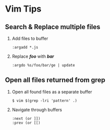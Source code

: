 # Vim Tips #
## Search & Replace multiple files ##
1. Add files to buffer
   ```
   :argadd *.js
   ```

2. Replace __*foo*__ with __*bar*__
   ```
   :argdo %s/foo/bar/ge | update
   ```

## Open all files returned from grep ##
1. Open all found files as a separate buffer
   ```
   $ vim $(grep -lri 'pattern' .)
   ```

2. Navigate through buffers
   ```
   :next (or ]])
   :prev (or [[)
   ```
